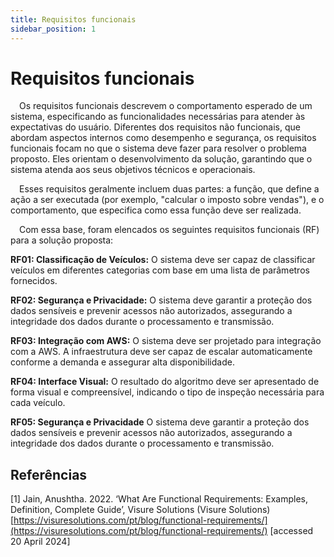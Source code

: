 ```yaml
---
title: Requisitos funcionais
sidebar_position: 1
---
```


# Requisitos funcionais

&emsp;Os requisitos funcionais descrevem o comportamento esperado de um sistema, especificando as funcionalidades necessárias para atender às expectativas do usuário. Diferentes dos requisitos não funcionais, que abordam aspectos internos como desempenho e segurança, os requisitos funcionais focam no que o sistema deve fazer para resolver o problema proposto. Eles orientam o desenvolvimento da solução, garantindo que o sistema atenda aos seus objetivos técnicos e operacionais.

&emsp;Esses requisitos geralmente incluem duas partes: a função, que define a ação a ser executada (por exemplo, "calcular o imposto sobre vendas"), e o comportamento, que especifica como essa função deve ser realizada.

&emsp;Com essa base, foram elencados os seguintes requisitos funcionais (RF) para a solução proposta:

**RF01: Classificação de Veículos:**
O sistema deve ser capaz de classificar veículos em diferentes categorias com base em uma lista de parâmetros fornecidos.

**RF02: Segurança e Privacidade:**
O sistema deve garantir a proteção dos dados sensíveis e prevenir acessos não autorizados, assegurando a integridade dos dados durante o processamento e transmissão.

**RF03: Integração com AWS:**
O sistema deve ser projetado para integração com a AWS. A infraestrutura deve ser capaz de escalar automaticamente conforme a demanda e assegurar alta disponibilidade.

**RF04: Interface Visual:**
O resultado do algoritmo deve ser apresentado de forma visual e compreensível, indicando o tipo de inspeção necessária para cada veículo.

**RF05: Segurança e Privacidade**
O sistema deve garantir a proteção dos dados sensíveis e prevenir acessos não autorizados, assegurando a integridade dos dados durante o processamento e transmissão. 

## Referências
[1] Jain, Anushtha. 2022. ‘What Are Functional Requirements: Examples, Definition, Complete Guide’, Visure Solutions (Visure Solutions) [https://visuresolutions.com/pt/blog/functional-requirements/](https://visuresolutions.com/pt/blog/functional-requirements/) [accessed 20 April 2024]
